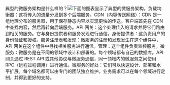 典型的微服务架构是什么样的？![](images/typical-microservice-arch.jpg)下面的图表显示了典型的微服务架构。负载均衡器：这将传入的流量分发到多个后端服务。CDN（内容传送网络）：CDN 是一组地理分布的服务器，用于保存静态内容以实现更快的传送。客户端首先在 CDN 中查找内容，然后再转向后端服务。API 网关：这个处理传入的请求并将它们路由到相关的服务。它与身份提供者和服务发现进行通信。身份提供者：这负责用户的身份验证和授权。服务注册表和发现：微服务的注册和发现发生在这个组件中，API 网关在这个组件中寻找相关服务进行通信。管理：这个组件负责监控服务。微服务：微服务是在不同的领域中设计和部署的。每个领域都有自己的数据库。API 网关通过 REST API 或其他协议与微服务通信，同一领域内的微服务之间使用 RPC（远程过程调用）进行通信。微服务的好处：它们可以快速设计、部署和水平扩展。每个域名都可以由专门的团队独立维护。业务需求可以在每个领域进行定制，并得到更好的支持。
